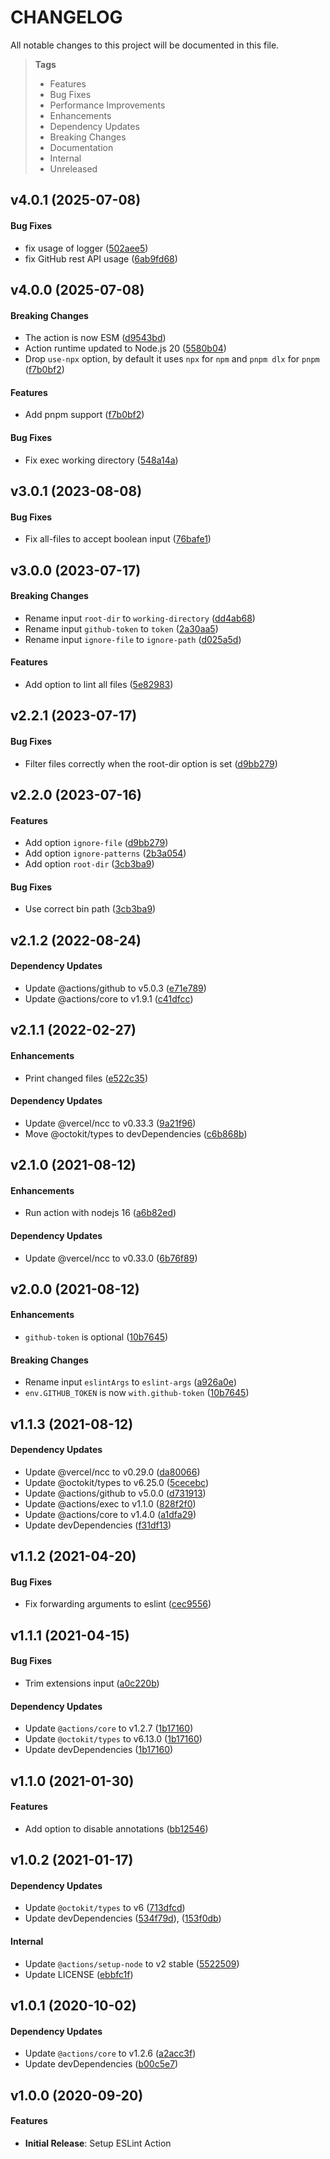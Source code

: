 # CHANGELOG

All notable changes to this project will be documented in this file.

> **Tags**
>
> - Features
> - Bug Fixes
> - Performance Improvements
> - Enhancements
> - Dependency Updates
> - Breaking Changes
> - Documentation
> - Internal
> - Unreleased

## v4.0.1 (2025-07-08)

#### Bug Fixes

- fix usage of logger ([502aee5](https://github.com/sibiraj-s/action-eslint/commit/502aee5))
- fix GitHub rest API usage ([6ab9fd68](https://github.com/sibiraj-s/action-eslint/commit/6ab9fd68))

## v4.0.0 (2025-07-08)

#### Breaking Changes

- The action is now ESM ([d9543bd](https://github.com/sibiraj-s/action-eslint/commit/d9543bd))
- Action runtime updated to Node.js 20 ([5580b04](https://github.com/sibiraj-s/action-eslint/commit/5580b04))
- Drop `use-npx` option, by default it uses `npx` for `npm` and `pnpm dlx` for `pnpm` ([f7b0bf2](https://github.com/sibiraj-s/action-eslint/commit/f7b0bf2))

#### Features

- Add pnpm support ([f7b0bf2](https://github.com/sibiraj-s/action-eslint/commit/f7b0bf2))

#### Bug Fixes

- Fix exec working directory ([548a14a](https://github.com/sibiraj-s/action-eslint/commit/548a14a))

## v3.0.1 (2023-08-08)

#### Bug Fixes

- Fix all-files to accept boolean input ([76bafe1](https://github.com/sibiraj-s/action-eslint/commit/76bafe1))

## v3.0.0 (2023-07-17)

#### Breaking Changes

- Rename input `root-dir` to `working-directory` ([dd4ab68](https://github.com/sibiraj-s/action-eslint/commit/dd4ab68))
- Rename input `github-token` to `token` ([2a30aa5](https://github.com/sibiraj-s/action-eslint/commit/2a30aa5))
- Rename input `ignore-file` to `ignore-path` ([d025a5d](https://github.com/sibiraj-s/action-eslint/commit/d025a5d))

#### Features

- Add option to lint all files ([5e82983](https://github.com/sibiraj-s/action-eslint/commit/5e82983))

## v2.2.1 (2023-07-17)

#### Bug Fixes

- Filter files correctly when the root-dir option is set ([d9bb279](https://github.com/sibiraj-s/action-eslint/commit/d9bb279))

## v2.2.0 (2023-07-16)

#### Features

- Add option `ignore-file` ([d9bb279](https://github.com/sibiraj-s/action-eslint/commit/d9bb279))
- Add option `ignore-patterns` ([2b3a054](https://github.com/sibiraj-s/action-eslint/commit/2b3a054))
- Add option `root-dir` ([3cb3ba9](https://github.com/sibiraj-s/action-eslint/commit/3cb3ba9))

#### Bug Fixes

- Use correct bin path ([3cb3ba9](https://github.com/sibiraj-s/action-eslint/commit/3cb3ba9))

## v2.1.2 (2022-08-24)

#### Dependency Updates

- Update @actions/github to v5.0.3 ([e71e789](https://github.com/sibiraj-s/action-eslint/commit/e71e789))
- Update @actions/core to v1.9.1 ([c41dfcc](https://github.com/sibiraj-s/action-eslint/commit/c41dfcc))

## v2.1.1 (2022-02-27)

#### Enhancements

- Print changed files ([e522c35](https://github.com/sibiraj-s/action-eslint/commit/e522c35))

#### Dependency Updates

- Update @vercel/ncc to v0.33.3 ([9a21f96](https://github.com/sibiraj-s/action-eslint/commit/9a21f96))
- Move @octokit/types to devDependencies ([c6b868b](https://github.com/sibiraj-s/action-eslint/commit/c6b868b))

## v2.1.0 (2021-08-12)

#### Enhancements

- Run action with nodejs 16 ([a6b82ed](https://github.com/sibiraj-s/action-eslint/commit/a6b82ed))

#### Dependency Updates

- Update @vercel/ncc to v0.33.0 ([6b76f89](https://github.com/sibiraj-s/action-eslint/commit/6b76f89))

## v2.0.0 (2021-08-12)

#### Enhancements

- `github-token` is optional ([10b7645](https://github.com/sibiraj-s/action-eslint/commit/10b7645))

#### Breaking Changes

- Rename input `eslintArgs` to `eslint-args` ([a926a0e](https://github.com/sibiraj-s/action-eslint/commit/a926a0e))
- `env.GITHUB_TOKEN` is now `with.github-token` ([10b7645](https://github.com/sibiraj-s/action-eslint/commit/10b7645))

## v1.1.3 (2021-08-12)

#### Dependency Updates

- Update @vercel/ncc to v0.29.0 ([da80066](https://github.com/sibiraj-s/action-eslint/commit/da80066))
- Update @octokit/types to v6.25.0 ([5cecebc](https://github.com/sibiraj-s/action-eslint/commit/5cecebc))
- Update @actions/github to v5.0.0 ([d731913](https://github.com/sibiraj-s/action-eslint/commit/d731913))
- Update @actions/exec to v1.1.0 ([828f2f0](https://github.com/sibiraj-s/action-eslint/commit/828f2f0))
- Update @actions/core to v1.4.0 ([a1dfa29](https://github.com/sibiraj-s/action-eslint/commit/a1dfa29))
- Update devDependencies ([f31df13](https://github.com/sibiraj-s/action-eslint/commit/f31df13))

## v1.1.2 (2021-04-20)

#### Bug Fixes

- Fix forwarding arguments to eslint ([cec9556](https://github.com/sibiraj-s/action-eslint/commit/cec9556))

## v1.1.1 (2021-04-15)

#### Bug Fixes

- Trim extensions input ([a0c220b](https://github.com/sibiraj-s/action-eslint/commit/a0c220b))

#### Dependency Updates

- Update `@actions/core` to v1.2.7 ([1b17160](https://github.com/sibiraj-s/action-eslint/commit/1b17160))
- Update `@octokit/types` to v6.13.0 ([1b17160](https://github.com/sibiraj-s/action-eslint/commit/1b17160))
- Update devDependencies ([1b17160](https://github.com/sibiraj-s/action-eslint/commit/1b17160))

## v1.1.0 (2021-01-30)

#### Features

- Add option to disable annotations ([bb12546](https://github.com/sibiraj-s/action-eslint/commit/bb12546))

## v1.0.2 (2021-01-17)

#### Dependency Updates

- Update `@octokit/types` to v6 ([713dfcd](https://github.com/sibiraj-s/action-eslint/commit/713dfcd))
- Update devDependencies ([534f79d](https://github.com/sibiraj-s/action-eslint/commit/534f79d)), ([153f0db](https://github.com/sibiraj-s/action-eslint/commit/153f0db))

#### Internal

- Update `@actions/setup-node` to v2 stable ([5522509](https://github.com/sibiraj-s/action-eslint/commit/5522509))
- Update LICENSE ([ebbfc1f](https://github.com/sibiraj-s/action-eslint/commit/ebbfc1f))

## v1.0.1 (2020-10-02)

#### Dependency Updates

- Update `@actions/core` to v1.2.6 ([a2acc3f](https://github.com/sibiraj-s/action-eslint/commit/a2acc3f))
- Update devDependencies ([b00c5e7](https://github.com/sibiraj-s/action-eslint/commit/b00c5e7))

## v1.0.0 (2020-09-20)

#### Features

- **Initial Release**: Setup ESLint Action
